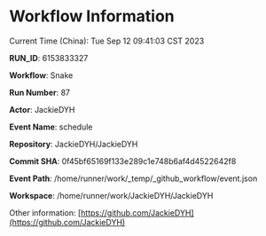 # Workflow Information

Current Time (China): Tue Sep 12 09:41:03 CST 2023  

**RUN_ID**: 6153833327  

**Workflow**: Snake  

**Run Number**: 87  

**Actor**: JackieDYH  

**Event Name**: schedule  

**Repository**: JackieDYH/JackieDYH  

**Commit SHA**: 0f45bf65169f133e289c1e748b6af4d4522642f8  

**Event Path**: /home/runner/work/_temp/_github_workflow/event.json  

**Workspace**: /home/runner/work/JackieDYH/JackieDYH  

Other information: [https://github.com/JackieDYH](https://github.com/JackieDYH)
